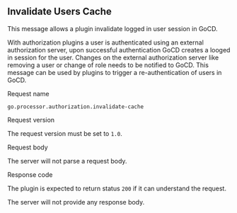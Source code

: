 ## Invalidate Users Cache

This message allows a plugin invalidate logged in user session in GoCD.

With authorization plugins a user is authenticated using an external authorization server, upon successful authentication GoCD creates a looged in session for the user. Changes on the external authorization server like removing a user or change of role needs to be notified to GoCD. This message can be used by plugins to trigger a re-authentication of users in GoCD.
  
<p class='request-name-heading'>Request name</p>

`go.processor.authorization.invalidate-cache`

<p class='request-body-heading'>Request version</p>

The request version must be set to `1.0`.

<p class='request-body-heading'>Request body</p>

The server will not parse a request body.

<p class='response-code-heading'>Response code</p>

The plugin is expected to return status `200` if it can understand the request.

The server will not provide any response body.
